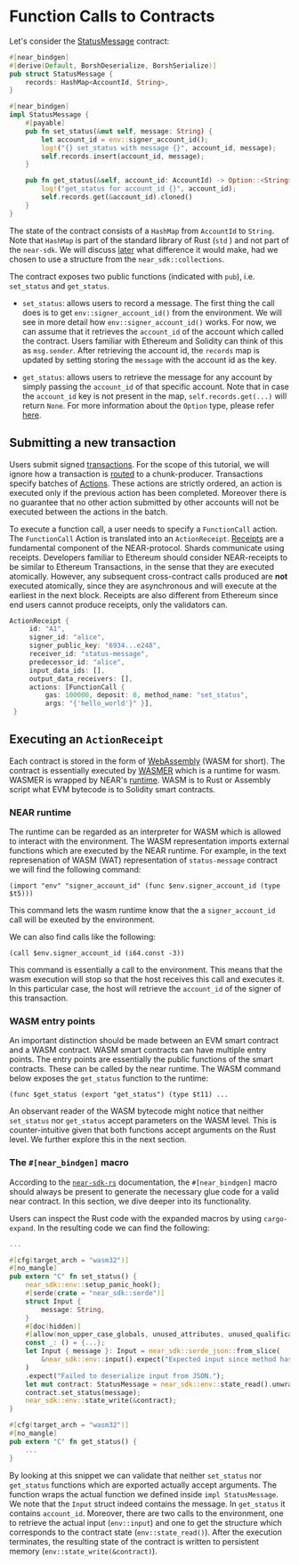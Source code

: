 # Function Calls to Contracts

Let's consider the [StatusMessage](https://github.com/near/near-sdk-rs/blob/master/examples/status-message/src/lib.rs) contract:

```rust
#[near_bindgen]
#[derive(Default, BorshDeserialize, BorshSerialize)]
pub struct StatusMessage {
    records: HashMap<AccountId, String>,
}

#[near_bindgen]
impl StatusMessage {
    #[payable]
    pub fn set_status(&mut self, message: String) {
        let account_id = env::signer_account_id();
        log!("{} set_status with message {}", account_id, message);
        self.records.insert(account_id, message);
    }

    pub fn get_status(&self, account_id: AccountId) -> Option::<String> {
        log!("get_status for account_id {}", account_id);
        self.records.get(&account_id).cloned()
    }
}
```


The state of the contract consists of a ``HashMap`` from ``AccountId`` to ``String``.
Note that ``HashMap`` is part of the standard library of Rust (``std`` ) and not part of the ``near-sdk``. We will discuss [later](storage.md) what difference it would make, had we chosen to use a structure from the ``near_sdk::collections``. 

The contract exposes two public functions (indicated with ``pub``), i.e. ``set_status`` and ``get_status``. 

* ``set_status``: allows users to record a message. The first thing the call does is to get ``env::signer_account_id()`` from the environment. We will see in more detail how ``env::signer_account_id()`` works. For now, we can assume that it retrieves the ``account_id`` of the account which called the contract. Users familiar with Ethereum and Solidity can think of this as ``msg.sender``. After retrieving the account id, the ``records`` map is updated by setting storing the ``message`` with the account id as the key.

* ``get_status``: allows users to retrieve the message for any account by simply passing the ``account_id`` of that specific account. Note that in case the ``account_id`` key is not present in the map, ``self.records.get(...)`` will return ``None``. For more information about the ``Option`` type, please refer [here](https://doc.rust-lang.org/std/option/).


## Submitting a new transaction

Users submit signed [transactions](https://nomicon.io/RuntimeSpec/Transactions). For the scope of this tutorial, we will ignore how a transaction is [routed](https://nomicon.io/NetworkSpec/) to a chunk-producer. Transactions specify batches of [Actions](https://nomicon.io/RuntimeSpec/Actions.html). These actions are strictly ordered, an action is executed only if the previous action has been completed. Moreover there is no guarantee that no other action submitted by other accounts will not be executed between the actions in the batch.

To execute a function call, a user needs to specify a ``FunctionCall`` action. The ``FunctionCall`` Action is translated into an ``ActionReceipt``. [Receipts](https://nomicon.io/RuntimeSpec/Receipts.html) are a fundamental component of the NEAR-protocol. Shards communicate using receipts. Developers familiar to Ethereum should consider NEAR-receipts to be similar to Ethereum Transactions, in the sense that they are executed atomically. However, any subsequent cross-contract calls produced are **not** executed atomically, since they are asynchronous and will execute at the earliest in the next block. Receipts are also different from Ethereum since end users cannot produce receipts, only the validators can.

```rust
ActionReceipt {
     id: "A1",
     signer_id: "alice",
     signer_public_key: "6934...e248",
     receiver_id: "status-message",
     predecessor_id: "alice",
     input_data_ids: [],
     output_data_receivers: [],
     actions: [FunctionCall { 
         gas: 100000, deposit: 0, method_name: "set_status", 
         args: "{'hello_world'}" }],
 }
```

## Executing an ``ActionReceipt``

Each contract is stored in the form of [WebAssembly](https://webassembly.org/) (WASM for short). The contract is essentially executed by [WASMER](https://docs.wasmer.io/) which is a runtime for wasm. WASMER is wrapped by NEAR's [runtime](https://github.com/near/nearcore/tree/master/runtime). WASM is to Rust or Assembly script what EVM bytecode is to Solidity smart contracts.

### NEAR runtime

The runtime can be regarded as an interpreter for WASM which is allowed to interact with the environment. The WASM representation imports external functions which are executed by the NEAR runtime. For example, in the text represenation of WASM (WAT) representation of ``status-message`` contract we will find the following command:

```wasm
(import "env" "signer_account_id" (func $env.signer_account_id (type $t5)))
```

This command lets the wasm runtime know that the a ``signer_account_id`` call will be exeuted by the environment.
    
We can also find calls like the following:

    (call $env.signer_account_id (i64.const -3))
    
This command is essentially a call to the environment. This means that the wasm execution will stop so that the host receives this call and executes it. In this particular case, the host will retrieve the ``account_id`` of the signer of this transaction.

### WASM entry points

An important distinction should be made between an EVM smart contract and a WASM contract. WASM smart contracts can have multiple entry points. The entry points are essentially the public functions of the smart contracts. These can be called by the near runtime. The WASM command below exposes the ``get_status`` function to the runtime:

```
(func $get_status (export "get_status") (type $t11) ...
```

An observant reader of the WASM bytecode might notice that neither ``set_status`` nor ``get_status`` accept parameters on the WASM level. This is counter-intuitive given that both functions accept arguments on the Rust level. We further explore this in the next section.

### The ``#[near_bindgen]`` macro

According to the [``near-sdk-rs``](https://www.near-sdk.io/) documentation, the ``#[near_bindgen]`` macro should always be present to generate the necessary glue code for a valid near contract. In this section, we dive deeper into its functionality.

Users can inspect the Rust code with the expanded macros by using ``cargo-expand``. In the resulting code we can find the following:

```rust
...

#[cfg(target_arch = "wasm32")]
#[no_mangle]
pub extern "C" fn set_status() {
    near_sdk::env::setup_panic_hook();
    #[serde(crate = "near_sdk::serde")]
    struct Input {
        message: String,
    }
    #[doc(hidden)]
    #[allow(non_upper_case_globals, unused_attributes, unused_qualifications)]
    const _: () = {...};
    let Input { message }: Input = near_sdk::serde_json::from_slice(
        &near_sdk::env::input().expect("Expected input since method has arguments."),
    )
    .expect("Failed to deserialize input from JSON.");
    let mut contract: StatusMessage = near_sdk::env::state_read().unwrap_or_default();
    contract.set_status(message);
    near_sdk::env::state_write(&contract);
}

#[cfg(target_arch = "wasm32")]
#[no_mangle]
pub extern "C" fn get_status() {
    ...
}
```
    
By looking at this snippet we can validate that neither ``set_status`` nor ``get_status`` functions which are exported actually accept arguments. The function wraps the actual function we defined inside ``impl StatusMessage``. We note that the ``Input`` struct indeed contains the message. In ``get_status`` it contains ``account_id``. Moreover, there are two calls to the environment, one to retrieve the actual input (``env::input``) and one to get the structure which corresponds to the contract state (``env::state_read()``).
After the execution terminates, the resulting state of the contract is written to persistent memory (``env::state_write(&contract)``).
